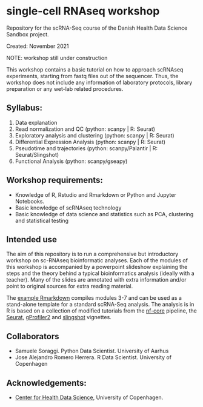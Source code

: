 # single-cell RNAseq workshop
Repository for the scRNA-Seq course of the Danish Health Data Science Sandbox project.

Created: November 2021

NOTE: workshop still under construction

This workshop contains a basic tutorial on how to approach scRNAseq experiments, starting from fastq files out of the sequencer. Thus, the workshop does not include any information of laboratory protocols, library preparation or any wet-lab related procedures. 

## Syllabus:
1. Data explanation
2. Read normalization and QC (python: scanpy | R: Seurat)
3. Exploratory analysis and clustering (python: scanpy | R: Seurat)
4. Differential Expression Analysis (python: scanpy | R: Seurat)
5. Pseudotime and trajectories (python: scanpy/Palantir | R: Seurat/Slingshot)
6. Functional Analysis (python: scanpy/gseapy) 

## Workshop requirements:
- Knowledge of R, Rstudio and Rmarkdown or Python and Jupyter Notebooks.
- Basic knowledge of scRNAseq technology
- Basic knowledge of data science and statistics such as PCA, clustering and statistical testing

## Intended use
The aim of this repository is to run a comprehensive but introductory workshop on sc-RNAseq bioinformatic analyses. Each of the modules of this workshop is accompanied by a powerpoint slideshow explaining the steps and the theory behind a typical bioinformatics analysis (ideally with a teacher). Many of the slides are annotated with extra information and/or point to original sources for extra reading material. 

The [example Rmarkdown](./Notebooks/R/scRNAseq_Seurat.html) compiles modules 3-7 and can be used as a stand-alone template for a standard scRNA-Seq analysis. The analysis is in R is based on a collection of modified tutorials from the [nf-core](https://nf-co.re/scrnaseq) pipeline, the [Seurat](https://satijalab.org/seurat/), [gProfiler2](https://cran.r-project.org/web/packages/gprofiler2/vignettes/gprofiler2.html) and [slingshot](https://bioconductor.org/packages/release/bioc/vignettes/slingshot/inst/doc/vignette.html#constructing-smooth-curves-and-ordering-cells) vignettes.

## Collaborators
- Samuele Soraggi. Python Data Scientist. University of Aarhus
- Jose Alejandro Romero Herrera. R Data Scientist. University of Copenhagen

## Acknowledgements:
- [Center for Health Data Science](https://heads.ku.dk/), University of Copenhagen.
